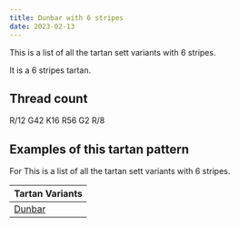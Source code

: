 ```yaml
---
title: Dunbar with 6 stripes
date: 2023-02-13
---
```

This is a list of all the tartan sett variants with 6 stripes.

It is a 6 stripes tartan.


## Thread count
R/12 G42 K16 R56 G2 R/8

## Examples of this tartan pattern
For This is a list of all the tartan sett variants with 6 stripes.

| Tartan Variants |
|---------------|
| [Dunbar](/variants/r/12/g42/k16/r56/g2/r/8-g004c00-k000000-rc80000/)||
